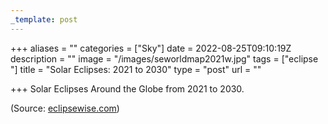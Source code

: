 ```yaml
---
_template: post
---
```



+++
aliases = ""
categories = ["Sky"]
date = 2022-08-25T09:10:19Z
description = ""
image = "/images/seworldmap2021w.jpg"
tags = ["eclipse "]
title = "Solar Eclipses: 2021 to 2030"
type = "post"
url = ""

+++
Solar Eclipses Around the Globe from 2021 to 2030.

(Source: [eclipsewise.com](https://href.li/?http://eclipsewise.com/solar/solar.html "eclipsewise.com"))
